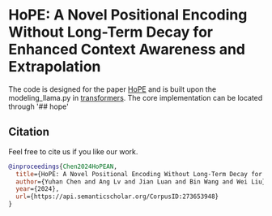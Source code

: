 # HoPE: A Novel Positional Encoding Without Long-Term Decay for Enhanced Context Awareness and Extrapolation

The code is designed for the paper [HoPE](https://arxiv.org/abs/2410.21216) and is built upon the modeling_llama.py in [transformers](https://github.com/huggingface/transformers).
The core implementation can be located through '## hope'


## Citation
Feel free to cite us if you like our work.
```bibtex
@inproceedings{Chen2024HoPEAN,
  title={HoPE: A Novel Positional Encoding Without Long-Term Decay for Enhanced Context Awareness and Extrapolation},
  author={Yuhan Chen and Ang Lv and Jian Luan and Bin Wang and Wei Liu},
  year={2024},
  url={https://api.semanticscholar.org/CorpusID:273653948}
}
```



